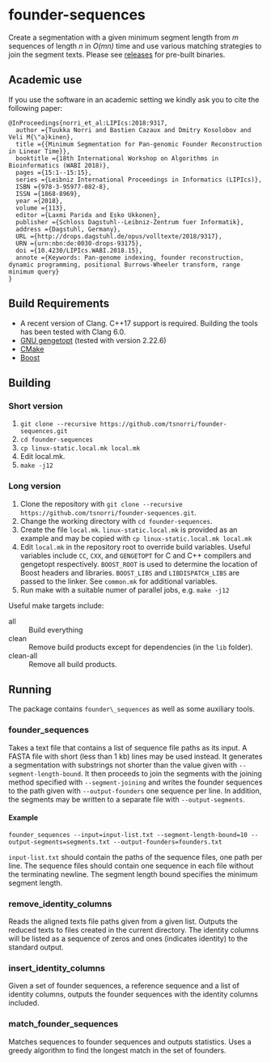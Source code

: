 # founder-sequences

Create a segmentation with a given minimum segment length from *m* sequences of length *n* in *O(mn)* time and use various matching strategies to join the segment texts. Please see [releases](https://github.com/tsnorri/vcf2multialign/releases) for pre-built binaries.

## Academic use

If you use the software in an academic setting we kindly ask you to cite the following paper:

    @InProceedings{norri_et_al:LIPIcs:2018:9317,
      author ={Tuukka Norri and Bastien Cazaux and Dmitry Kosolobov and Veli M{\"a}kinen},
      title ={{Minimum Segmentation for Pan-genomic Founder Reconstruction in Linear Time}},
      booktitle ={18th International Workshop on Algorithms in  Bioinformatics (WABI 2018)},
      pages ={15:1--15:15},
      series ={Leibniz International Proceedings in Informatics (LIPIcs)},
      ISBN ={978-3-95977-082-8},
      ISSN ={1868-8969},
      year ={2018},
      volume ={113},
      editor ={Laxmi Parida and Esko Ukkonen},
      publisher ={Schloss Dagstuhl--Leibniz-Zentrum fuer Informatik},
      address ={Dagstuhl, Germany},
      URL ={http://drops.dagstuhl.de/opus/volltexte/2018/9317},
      URN ={urn:nbn:de:0030-drops-93175},
      doi ={10.4230/LIPIcs.WABI.2018.15},
      annote ={Keywords: Pan-genome indexing, founder reconstruction, dynamic programming, positional Burrows-Wheeler transform, range minimum query}
    }

## Build Requirements

- A recent version of Clang. C++17 support is required. Building the tools has been tested with Clang 6.0.
- [GNU gengetopt](https://www.gnu.org/software/gengetopt/gengetopt.html) (tested with version 2.22.6)
- [CMake](http://cmake.org)
- [Boost](http://www.boost.org)

## Building

### Short version

1. `git clone --recursive https://github.com/tsnorri/founder-sequences.git`
2. `cd founder-sequences`
3. `cp linux-static.local.mk local.mk`
4. Edit local.mk.
5. `make -j12`

### Long version

1. Clone the repository with `git clone --recursive https://github.com/tsnorri/founder-sequences.git`.
2. Change the working directory with `cd founder-sequences`.
3. Create the file `local.mk`. `linux-static.local.mk` is provided as an example and may be copied with `cp linux-static.local.mk local.mk`
4. Edit `local.mk` in the repository root to override build variables. Useful variables include `CC`, `CXX`, and `GENGETOPT` for C and C++ compilers and gengetopt respectively. `BOOST_ROOT` is used to determine the location of Boost headers and libraries. `BOOST_LIBS` and `LIBDISPATCH_LIBS` are passed to the linker. See `common.mk` for additional variables.
5. Run make with a suitable numer of parallel jobs, e.g. `make -j12`

Useful make targets include:

<dl>
<dt>all</dt>
<dd>Build everything</dd>
<dt>clean</dt>
<dd>Remove build products except for dependencies (in the <code>lib</code> folder).</dd>
<dt>clean-all</dt>
<dd>Remove all build products.</dd>
</dl>

## Running

The package contains `founder\_sequences` as well as some auxiliary tools.

### founder\_sequences

Takes a text file that contains a list of sequence file paths as its input. A FASTA file with short (less than 1 kb) lines may be used instead. It generates a segmentation with substrings not shorter than the value given with `--segment-length-bound`. It then proceeds to join the segments with the joining method specified with `--segment-joining` and writes the founder sequences to the path given with `--output-founders` one sequence per line. In addition, the segments may be written to a separate file with `--output-segments`.

#### Example

    founder_sequences --input=input-list.txt --segment-length-bound=10 --output-segments=segments.txt --output-founders=founders.txt

`input-list.txt` should contain the paths of the sequence files, one path per line. The sequence files should contain one sequence in each file without the terminating newline. The segment length bound specifies the minimum segment length.

### remove\_identity\_columns

Reads the aligned texts file paths given from a given list. Outputs the reduced texts to files created in the current directory. The identity columns will be listed as a sequence of zeros and ones (indicates identity) to the standard output.

### insert\_identity\_columns

Given a set of founder sequences, a reference sequence and a list of identity columns, outputs the founder sequences with the identity columns included.

### match\_founder\_sequences

Matches sequences to founder sequences and outputs statistics. Uses a greedy algorithm to find the longest match in the set of founders.
